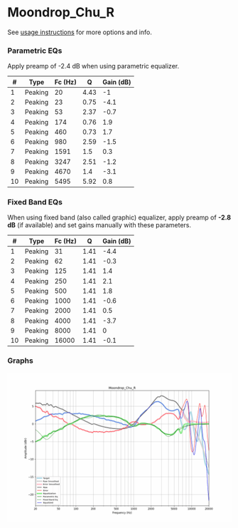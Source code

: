# Moondrop_Chu_R
See [usage instructions](https://github.com/jaakkopasanen/AutoEq#usage) for more options and info.

### Parametric EQs
Apply preamp of -2.4 dB when using parametric equalizer.

|   # | Type    |   Fc (Hz) |    Q |   Gain (dB) |
|-----|---------|-----------|------|-------------|
|   1 | Peaking |        20 | 4.43 |        -1   |
|   2 | Peaking |        23 | 0.75 |        -4.1 |
|   3 | Peaking |        53 | 2.37 |        -0.7 |
|   4 | Peaking |       174 | 0.76 |         1.9 |
|   5 | Peaking |       460 | 0.73 |         1.7 |
|   6 | Peaking |       980 | 2.59 |        -1.5 |
|   7 | Peaking |      1591 | 1.5  |         0.3 |
|   8 | Peaking |      3247 | 2.51 |        -1.2 |
|   9 | Peaking |      4670 | 1.4  |        -3.1 |
|  10 | Peaking |      5495 | 5.92 |         0.8 |

### Fixed Band EQs
When using fixed band (also called graphic) equalizer, apply preamp of **-2.8 dB** (if available) and set gains manually with these parameters.

|   # | Type    |   Fc (Hz) |    Q |   Gain (dB) |
|-----|---------|-----------|------|-------------|
|   1 | Peaking |        31 | 1.41 |        -4.4 |
|   2 | Peaking |        62 | 1.41 |        -0.3 |
|   3 | Peaking |       125 | 1.41 |         1.4 |
|   4 | Peaking |       250 | 1.41 |         2.1 |
|   5 | Peaking |       500 | 1.41 |         1.8 |
|   6 | Peaking |      1000 | 1.41 |        -0.6 |
|   7 | Peaking |      2000 | 1.41 |         0.5 |
|   8 | Peaking |      4000 | 1.41 |        -3.7 |
|   9 | Peaking |      8000 | 1.41 |         0   |
|  10 | Peaking |     16000 | 1.41 |        -0.1 |

### Graphs
![](./Moondrop_Chu_R.png)
